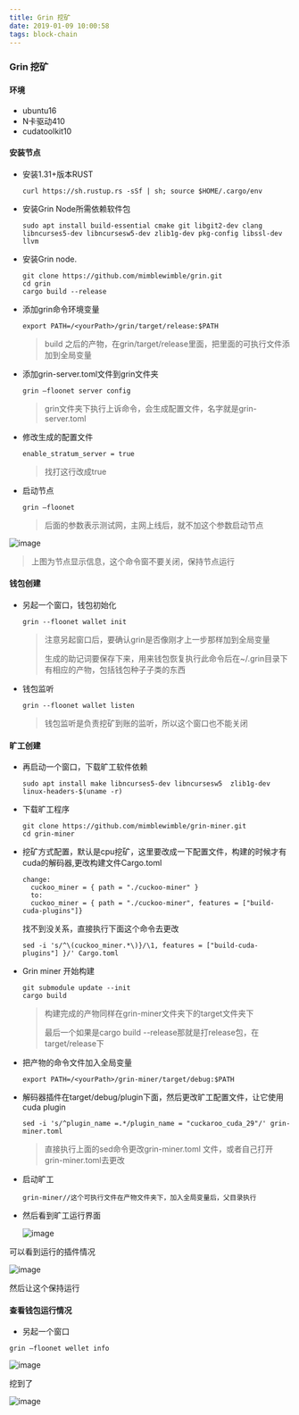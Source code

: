 ```yaml
---
title: Grin 挖矿
date: 2019-01-09 10:00:58
tags: block-chain
---
```


### Grin 挖矿

#### 环境

+ ubuntu16
+ N卡驱动410
+ cudatoolkit10

#### 安装节点

+ 安装1.31+版本RUST

  ```
  curl https://sh.rustup.rs -sSf | sh; source $HOME/.cargo/env
  ```

+ 安装Grin Node所需依赖软件包

  ```
  sudo apt install build-essential cmake git libgit2-dev clang libncurses5-dev libncursesw5-dev zlib1g-dev pkg-config libssl-dev llvm
  ```

+ 安装Grin node.

  ```
  git clone https://github.com/mimblewimble/grin.git
  cd grin
  cargo build --release
  ```

+ 添加grin命令环境变量

  ```
  export PATH=/<yourPath>/grin/target/release:$PATH      
  ```

  > build 之后的产物，在grin/target/release里面，把里面的可执行文件添加到全局变量

+ 添加grin-server.toml文件到grin文件夹

  ```
  grin —floonet server config
  ```

  > grin文件夹下执行上诉命令，会生成配置文件，名字就是grin-server.toml

+ 修改生成的配置文件

  ```
  enable_stratum_server = true
  ```

  > 找打这行改成true

+ 启动节点

  ```
  grin —floonet
  ```

  > 后面的参数表示测试网，主网上线后，就不加这个参数启动节点

![image](https://ws1.sinaimg.cn/large/c1b251b3gy1fz2peq3eq1j20k10boq38.jpg)

> 上图为节点显示信息，这个命令窗不要关闭，保持节点运行

#### 钱包创建

+ 另起一个窗口，钱包初始化

  ```
  grin --floonet wallet init 
  ```

  > 注意另起窗口后，要确认grin是否像刚才上一步那样加到全局变量
  >
  > 生成的助记词要保存下来，用来钱包恢复执行此命令后在~/.grin目录下有相应的产物，包括钱包种子子类的东西

+ 钱包监听

  ```
  grin --floonet wallet listen
  ```

  > 钱包监听是负责挖矿到账的监听，所以这个窗口也不能关闭

#### 旷工创建

+ 再启动一个窗口，下载旷工软件依赖

  ```
  sudo apt install make libncurses5-dev libncursesw5  zlib1g-dev linux-headers-$(uname -r)
  ```

+ 下载旷工程序

  ```
  git clone https://github.com/mimblewimble/grin-miner.git
  cd grin-miner
  ```

+ 挖矿方式配置，默认是cpu挖矿，这里要改成一下配置文件，构建的时候才有cuda的解码器,更改构建文件Cargo.toml

  ```
  change:
    cuckoo_miner = { path = "./cuckoo-miner" }
    to:
    cuckoo_miner = { path = "./cuckoo-miner", features = ["build-cuda-plugins"]}
  ```

  找不到没关系，直接执行下面这个命令去更改

  ```
  sed -i 's/^\(cuckoo_miner.*\)}/\1, features = ["build-cuda-plugins"] }/' Cargo.toml
  ```

+ Grin miner 开始构建

  ```
  git submodule update --init
  cargo build 
  ```

  > 构建完成的产物同样在grin-miner文件夹下的target文件夹下
  >
  > 最后一个如果是cargo build --release那就是打release包，在target/release下

+ 把产物的命令文件加入全局变量

  ```
  export PATH=/<yourPath>/grin-miner/target/debug:$PATH
  ```

+ 解码器插件在target/debug/plugin下面，然后更改旷工配置文件，让它使用cuda plugin

  ```
  sed -i 's/^plugin_name =.*/plugin_name = "cuckaroo_cuda_29"/' grin-miner.toml
  ```

  > 直接执行上面的sed命令更改grin-miner.toml 文件，或者自己打开grin-miner.toml去更改

+ 启动旷工

  ```
  grin-miner//这个可执行文件在产物文件夹下，加入全局变量后，父目录执行
  ```

+ 然后看到旷工运行界面

  ![image](https://ws2.sinaimg.cn/large/c1b251b3gy1fz2q2ivb9fj210d0aodgf.jpg)

可以看到运行的插件情况

![image](https://ws2.sinaimg.cn/large/c1b251b3gy1fz2q3m78ioj20kb06waae.jpg)

然后让这个保持运行

#### 查看钱包运行情况

+ 另起一个窗口

```
grin —floonet wellet info
```

![image](https://wx4.sinaimg.cn/large/c1b251b3gy1fz2q78f14zj20hf04z74k.jpg)



挖到了

![image](https://wx3.sinaimg.cn/large/c1b251b3gy1fz2qci9uuzj20gw05tt91.jpg)































